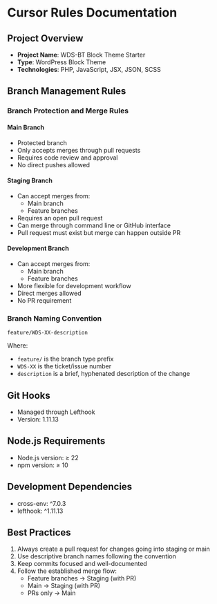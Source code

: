 # Cursor Rules Documentation

## Project Overview
- **Project Name**: WDS-BT Block Theme Starter
- **Type**: WordPress Block Theme
- **Technologies**: PHP, JavaScript, JSX, JSON, SCSS

## Branch Management Rules

### Branch Protection and Merge Rules

#### Main Branch
- Protected branch
- Only accepts merges through pull requests
- Requires code review and approval
- No direct pushes allowed

#### Staging Branch
- Can accept merges from:
  - Main branch
  - Feature branches
- Requires an open pull request
- Can merge through command line or GitHub interface
- Pull request must exist but merge can happen outside PR

#### Development Branch
- Can accept merges from:
  - Main branch
  - Feature branches
- More flexible for development workflow
- Direct merges allowed
- No PR requirement

### Branch Naming Convention
```
feature/WDS-XX-description
```
Where:
- `feature/` is the branch type prefix
- `WDS-XX` is the ticket/issue number
- `description` is a brief, hyphenated description of the change

## Git Hooks
- Managed through Lefthook
- Version: 1.11.13

## Node.js Requirements
- Node.js version: ≥ 22
- npm version: ≥ 10

## Development Dependencies
- cross-env: ^7.0.3
- lefthook: ^1.11.13

## Best Practices
1. Always create a pull request for changes going into staging or main
2. Use descriptive branch names following the convention
3. Keep commits focused and well-documented
4. Follow the established merge flow:
   - Feature branches → Staging (with PR)
   - Main → Staging (with PR)
   - PRs only → Main
